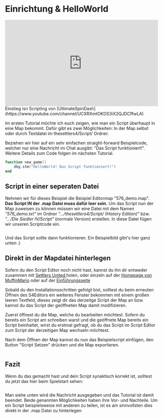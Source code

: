 # Einrichtung & HelloWorld

<iframe style="width: 100%;aspect-ratio:16/9;" src="https://www.youtube.com/embed/-n0hyVhtORw" frameborder="0" allowfullscreen></iframe>
<figcaption markdown>
Einstieg isn Scripting von [UltimateSpinDash](https://www.youtube.com/channel/UCXRXmtOKDS3iX2QJDCffwLA)

</figcaption>
            

Im ersten Tutorial möchte ich euch zeigen, wie man ein Script überhaupt in eine Map bekommt. Dafür gibt es zwei Möglichkeiten: In der Map selbst oder durch Textdatei im thesettlers4/Script/ Ordner.



Beziehen wir hier auf ein sehr einfachen straight-forward Beispielcode, welcher nur eine Nachricht im Chat ausgibt: "Das Script funktioniert!". Weitere Details zum Code folgen im nächsten Tutorial.

```lua
function new_game()
	dbg.stm("HelloWorld! Das Script funktioniert!")
end
```

## **Script in einer seperaten Datei**

Nehmen wir für dieses Beispiel die Beispiel Editormap "576_demo.map". **Das Script IN der .map Datei muss dafür leer sein.** Um das Script nun der Map zuweisen zu können müssen wir eine Datei mit dem Namen _"576_demo.txt"_  im Ordner _".../thesettlers4/Script/ (History Edition)"_ bzw. _".../Die Siedler IV/Script"_ (normale Version) erstellen. In diese Datei fügen wir unseren Scriptcode ein.&#x20;

<figure><img src="https://web.archive.org/web/20200829133411im_/https://i.imgur.com/Y9kLOgb.png" alt=""><figcaption></figcaption></figure>

Und das Script sollte dann funktionieren. Ein Beispielbild gibt's hier ganz unten :)

## **Direkt in der Mapdatei hinterlegen**

Sofern du den Script Editor noch nicht hast, kannst du ihn dir entweder zusammen mit [Settlers United ](https://settlers-united.com)holen, oder einzeln auf der [Homepage von MuffinMario](https://s4.muffinmar.io/downloads/) oder auf der [Einführungsseite ](../../)



Sobald du den Installationsschritten gefolgt bist, solltest du beim erneuten Öffnen des S4Editors ein weiteres Fenster bekommen mit einem großen leeren Textfeld, dieses zeigt dir das derzeitge Script der Map an bzw. kannst du das Script der geöffneten Map damit modifizieren.



Zuerst öffnest du die Map, welche du bearbeiten möchtest. Sofern du bereits ein Script am schreiben warst und die geöffnete Map bereits ein Script beinhaltet, wirst du erstmal gefragt, ob du das Script im Script Editor zum Script der derzeitigen Map wechseln möchtest.



Nach dem Öffnen der Map kannst du nun das Beispielscript einfügen, den Button "Script Setzen" drücken und die Map exportieren.

<figure><img src="https://web.archive.org/web/20200829133411im_/https://i.imgur.com/MzxcPkC.jpg" alt=""><figcaption></figcaption></figure>

## **Fazit**

Wenn du das gemacht hast und dein Script synaktisch korrekt ist, solltest du jetzt das hier beim Spielstart sehen:

<figure><img src="https://web.archive.org/web/20200829133411im_/https://i.imgur.com/9p2ocxC.png" alt=""><figcaption></figcaption></figure>

Man siehe unten wird die Nachricht ausgegeben und das Tutorial ist damit beendet. Beide genannten Möglichkeiten haben ihre Vor- und Nachteile. Um ein Script beispielsweise mit anderen zu teilen, ist es am sinnvollsten dies direkt in der .map Datei zu hinterlegen
